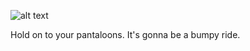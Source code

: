 ![alt text](https://i.imgur.com/TZVK1do.jpg)


Hold on to your pantaloons. It's gonna be a bumpy ride.
